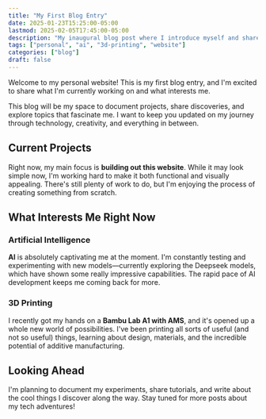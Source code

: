 ```yaml
---
title: "My First Blog Entry"
date: 2025-01-23T15:25:00-05:00
lastmod: 2025-02-05T17:45:00-05:00
description: "My inaugural blog post where I introduce myself and share what I'm currently working on and interested in."
tags: ["personal", "ai", "3d-printing", "website"]
categories: ["blog"]
draft: false
---
```


Welcome to my personal website! This is my first blog entry, and I'm excited to share what I'm currently working on and what interests me.

This blog will be my space to document projects, share discoveries, and explore topics that fascinate me. I want to keep you updated on my journey through technology, creativity, and everything in between.

## Current Projects

Right now, my main focus is **building out this website**. While it may look simple now, I'm working hard to make it both functional and visually appealing. There's still plenty of work to do, but I'm enjoying the process of creating something from scratch.

## What Interests Me Right Now

### Artificial Intelligence
**AI** is absolutely captivating me at the moment. I'm constantly testing and experimenting with new models—currently exploring the Deepseek models, which have shown some really impressive capabilities. The rapid pace of AI development keeps me coming back for more.

### 3D Printing  
I recently got my hands on a **Bambu Lab A1 with AMS**, and it's opened up a whole new world of possibilities. I've been printing all sorts of useful (and not so useful) things, learning about design, materials, and the incredible potential of additive manufacturing.

## Looking Ahead

I'm planning to document my experiments, share tutorials, and write about the cool things I discover along the way. Stay tuned for more posts about my tech adventures!